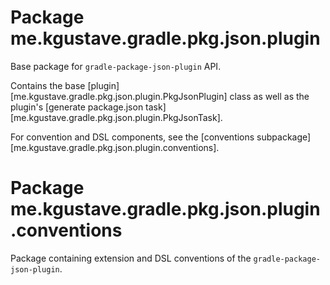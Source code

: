 # Package me.kgustave.gradle.pkg.json.plugin

Base package for `gradle-package-json-plugin` API.

Contains the base [plugin][me.kgustave.gradle.pkg.json.plugin.PkgJsonPlugin] class as well as
the plugin's [generate package.json task][me.kgustave.gradle.pkg.json.plugin.PkgJsonTask].

For convention and DSL components, see the [conventions subpackage][me.kgustave.gradle.pkg.json.plugin.conventions].

# Package me.kgustave.gradle.pkg.json.plugin.conventions

Package containing extension and DSL conventions of the `gradle-package-json-plugin`.
